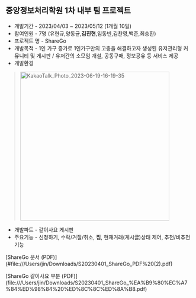 ## 중앙정보처리학원 1차 내부 팀 프로젝트
- 개발기간 - 2023/04/03 ~ 2023/05/12 (1개월 10일)
- 참여인원 - 7명 (유현규,양동균,**김진현**,임동빈,김찬영,백준,최승환)
- 프로젝트 명 - ShareGo
- 개발목적 - 1인 가구 증가로 1인가구만의 고충을 해결하고자 생성된 유저관리형 커뮤니티 및 게시판 / 유저간의 소모임 개설, 공동구매, 정보공유 등 서비스 제공
- 개발환경 
> <img width="402" alt="KakaoTalk_Photo_2023-06-19-16-19-35" src="https://github.com/kimjinzx/S20230401/assets/118345975/4fed73c4-0172-4f9a-9c2f-a5687a0e85a8">
- 개발파트 - 같이사요 게시판 
- 주요기능 - 신청하기, 수락/거절/취소, 찜, 현재거래(게시글)상태 제어, 추천/비추천 기능


[ShareGo 문서 (PDF)]
(#file:///Users/jin/Downloads/S20230401_ShareGo_PDF%20(2).pdf)

[ShareGo 같이사요 부분 (PDF)]
(file:///Users/jin/Downloads/S20230401_ShareGo_%EA%B9%80%EC%A7%84%ED%98%84%20%ED%8C%8C%ED%8A%B8.pdf)
